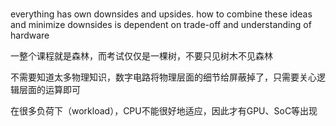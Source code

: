 #

everything has own downsides and upsides. how to combine these ideas and minimize downsides is dependent on trade-off and understanding of hardware 

一整个课程就是森林，而考试仅仅是一棵树，不要只见树木不见森林

不需要知道太多物理知识，数字电路将物理层面的细节给屏蔽掉了，只需要关心逻辑层面的运算即可



在很多负荷下（workload），CPU不能很好地适应，因此才有GPU、SoC等出现